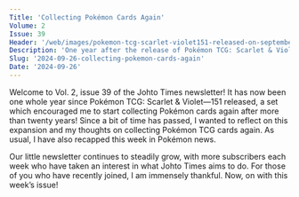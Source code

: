 ```yaml
---
Title: 'Collecting Pokémon Cards Again'
Volume: 2
Issue: 39
Header: '/web/images/pokemon-tcg-scarlet-violet151-released-on-september-22nd-2023.jpeg'
Description: 'One year after the release of Pokémon TCG: Scarlet & Violet—151, I reflect on my time collecting Pokémon cards again, and my opinions on the set. Plus, a recap of the latest Pokémon news'
Slug: '2024-09-26-collecting-pokemon-cards-again'
Date: '2024-09-26'
---
```

Welcome to Vol. 2, issue 39 of the Johto Times newsletter! It has now been one whole year since Pokémon TCG: Scarlet & Violet—151 released, a set which encouraged me to start collecting Pokémon cards again after more than twenty years! Since a bit of time has passed, I wanted to reflect on this expansion and my thoughts on collecting Pokémon TCG cards again. As usual, I have also recapped this week in Pokémon news.  

Our little newsletter continues to steadily grow, with more subscribers each week who have taken an interest in what Johto Times aims to do. For those of you who have recently joined, I am immensely thankful. Now, on with this week’s issue!